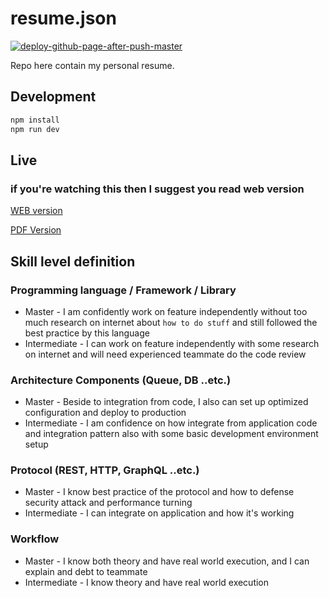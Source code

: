 # resume.json

[![deploy-github-page-after-push-master](https://github.com/davidNHK/resume.json/actions/workflows/deploy-gh-page.yml/badge.svg)](https://github.com/davidNHK/resume.json/actions/workflows/deploy-gh-page.yml)

Repo here contain my personal resume.

## Development

```bash
npm install
npm run dev
```

## Live

### if you're watching this then I suggest you read web version

[WEB version](https://davidnhk.github.io/resume.json/)

[PDF Version](https://davidnhk.github.io/resume.json/resume.pdf)

## Skill level definition

### Programming language / Framework / Library

- Master - I am confidently work on feature independently
  without too much research on internet about `how to do stuff`
  and still followed the best practice by this language
- Intermediate - I can work on feature independently
  with some research on internet and
  will need experienced teammate do the code review

### Architecture Components (Queue, DB ..etc.)

- Master - Beside to integration from code,
  I also can set up optimized configuration and deploy to production
- Intermediate - I am confidence on how integrate from application code
  and integration pattern also with some basic development environment setup

### Protocol (REST, HTTP, GraphQL ..etc.)

- Master - I know best practice of the protocol
  and how to defense security attack and performance turning
- Intermediate - I can integrate on application and how it's working

### Workflow

- Master - I know both theory and have real world execution,
  and I can explain and debt to teammate
- Intermediate - I know theory and have real world execution
